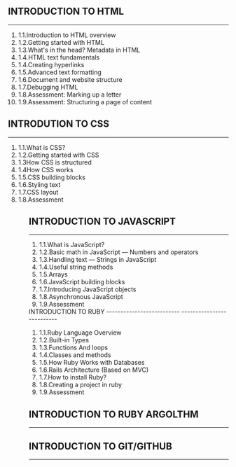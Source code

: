 INTRODUCTION TO HTML
-----------------------
-------------------------
<OL>
<li>1.1.Introduction to HTML overview</li>
<li>1.2.Getting started with HTML</li>
<li>1.3.What's in the head? Metadata in HTML</li>
<li>1.4.HTML text fundamentals</li>
<li>1.4.Creating hyperlinks</li>
<li>1.5.Advanced text formatting</li>
<li>1.6.Document and website structure</li>
<li>1.7.Debugging HTML</li>
<li>1.8.Assessment: Marking up a letter</li>
<li>1.9.Assessment: Structuring a page of content</li>
</ol>

INTRODUTION TO CSS
-------------------------
-------------------------
<ol>
<li>1.1.What is CSS?</li>
<li>1.2.Getting started with CSS</li>
<li>1.3How CSS is structured</li>
<li>1.4How CSS works</li>
<li>1.5.CSS building blocks</li>
<li>1.6.Styling text</li>
<li>1.7.CSS layout</li>
<li>1.8.Assessment</li>
<ol>

INTRODUCTION TO JAVASCRIPT
-----------------------------
-----------------------------
<ol>
<li>1.1.What is JavaScript?</li>
<li>1.2.Basic math in JavaScript — Numbers and operators</li>
<li>1.3.Handling text — Strings in JavaScript</li>
<li>1.4.Useful string methods</li>
<li>1.5.Arrays</li>
<li>1.6.JavaScript building blocks</li>
<li>1.7.Introducing JavaScript objects</li>
<li>1.8.Asynchronous JavaScript</li>
<li>1.9.Assessment</li>
</ol>
INTRODUCTION TO RUBY
--------------------------
--------------------------
<ol>
<li>1.1.Ruby Language Overview</li>
<li>1.2.Built-in Types</li>
<li>1.3.Functions And loops</li>
<li>1.4.Classes and methods</li>
<li>1.5.How Ruby Works with Databases</li>
<li>1.6.Rails Architecture (Based on MVC)</li>
<li>1.7.How to install Ruby?</li>
<li>1.8.Creating a project in ruby</li>
<li>1.9.Assessment</li>
</ol>

INTRODUCTION TO RUBY ARGOLTHM
--------------------------------
--------------------------------


INTRODUCTION TO GIT/GITHUB
--------------------------
--------------------------

